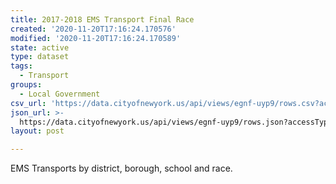 ```yaml
---
title: 2017-2018 EMS Transport Final Race
created: '2020-11-20T17:16:24.170576'
modified: '2020-11-20T17:16:24.170589'
state: active
type: dataset
tags:
  - Transport
groups:
  - Local Government
csv_url: 'https://data.cityofnewyork.us/api/views/egnf-uyp9/rows.csv?accessType=DOWNLOAD'
json_url: >-
  https://data.cityofnewyork.us/api/views/egnf-uyp9/rows.json?accessType=DOWNLOAD
layout: post

---
```

EMS Transports by district, borough, school and race.
